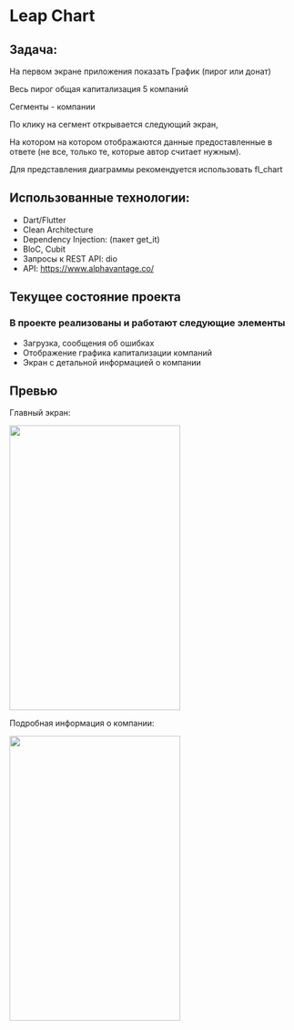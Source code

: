 # Leap Chart

## Задача: 

На первом экране приложения показать График (пирог или донат)

Весь пирог общая капитализация 5 компаний

Сегменты - компании

По клику на сегмент открывается следующий экран,

На котором на котором отображаются данные предоставленные в ответе (не все, только те, которые автор считает нужным).

Для представления диаграммы рекомендуется использовать fl_chart

## Использованные технологии:
  - Dart/Flutter
  - Clean Architecture 
  - Dependency Injection: (пакет get_it)
  - BloC, Cubit
  - Запросы к REST API: dio
  - API: https://www.alphavantage.co/

## Текущее состояние проекта
### В проекте реализованы и работают следующие элементы
  - Загрузка, сообщения об ошибках
  - Отображение графика капитализации компаний
  - Экран с детальной информацией о компании

## Превью 
Главный экран:

<img src="https://user-images.githubusercontent.com/47809649/216529486-cd3ca068-f41e-4050-b3f9-776d43c8040d.png" width="300" height="500" /> 

Подробная информация о компании:

<img src="https://user-images.githubusercontent.com/47809649/216529551-4342835f-8d90-4f52-9a29-34ebf2204b5c.png" width="300" height="500" />
